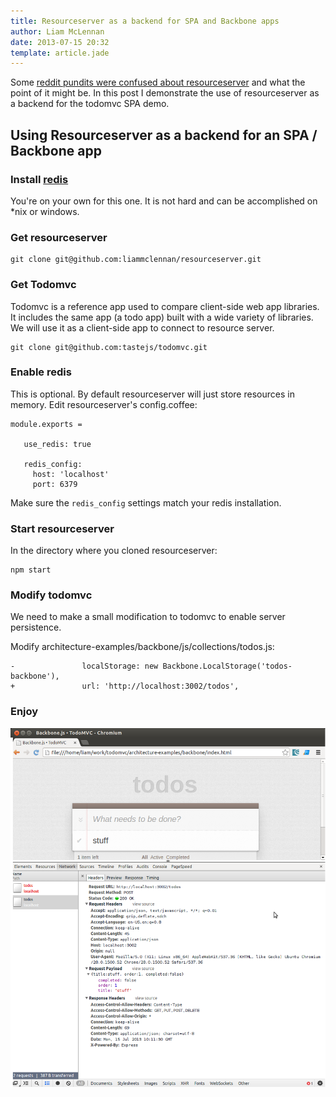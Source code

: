 ```yaml
---
title: Resourceserver as a backend for SPA and Backbone apps
author: Liam McLennan
date: 2013-07-15 20:32
template: article.jade
---
```


Some [reddit pundits were confused about resourceserver](http://www.reddit.com/r/javascript/comments/1i9rc5/http_resource_server/) and what the point of it might be. In this post I demonstrate the use of resourceserver as a backend for the todomvc SPA demo.

Using Resourceserver as a backend for an SPA / Backbone app
----------------------------

### Install [redis](http://redis.io/)

You're on your own for this one. It is not hard and can be accomplished on *nix or windows.

### Get resourceserver

```
git clone git@github.com:liammclennan/resourceserver.git
```

### Get Todomvc 

Todomvc is a reference app used to compare client-side web app libraries. It includes the same app (a todo app) built with a wide variety of libraries. We will use it as a client-side app to connect to resource server.

```
git clone git@github.com:tastejs/todomvc.git
```

### Enable redis

This is optional. By default resourceserver will just store resources in memory. Edit resourceserver's config.coffee:

```
module.exports =
 
   use_redis: true
 
   redis_config:
     host: 'localhost'
     port: 6379
```

Make sure the `redis_config` settings match your redis installation.

### Start resourceserver

In the directory where you cloned resourceserver:

```
npm start
```

### Modify todomvc 

We need to make a small modification to todomvc to enable server persistence. 

Modify architecture-examples/backbone/js/collections/todos.js:

```
-               localStorage: new Backbone.LocalStorage('todos-backbone'),
+               url: 'http://localhost:3002/todos',

```

### Enjoy

<img src="/articles/2013-07-15-resourceserverbackbone/demo.png" alt="Backbone and resourceserver"/>

